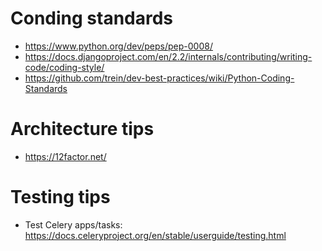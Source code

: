 # Conding standards
* https://www.python.org/dev/peps/pep-0008/
* https://docs.djangoproject.com/en/2.2/internals/contributing/writing-code/coding-style/
* https://github.com/trein/dev-best-practices/wiki/Python-Coding-Standards

# Architecture tips
* https://12factor.net/
# Testing tips

* Test Celery apps/tasks: https://docs.celeryproject.org/en/stable/userguide/testing.html
<!--stackedit_data:
eyJoaXN0b3J5IjpbMTczNjMzOTAyMywxMTI1MTcxNjgyXX0=
-->